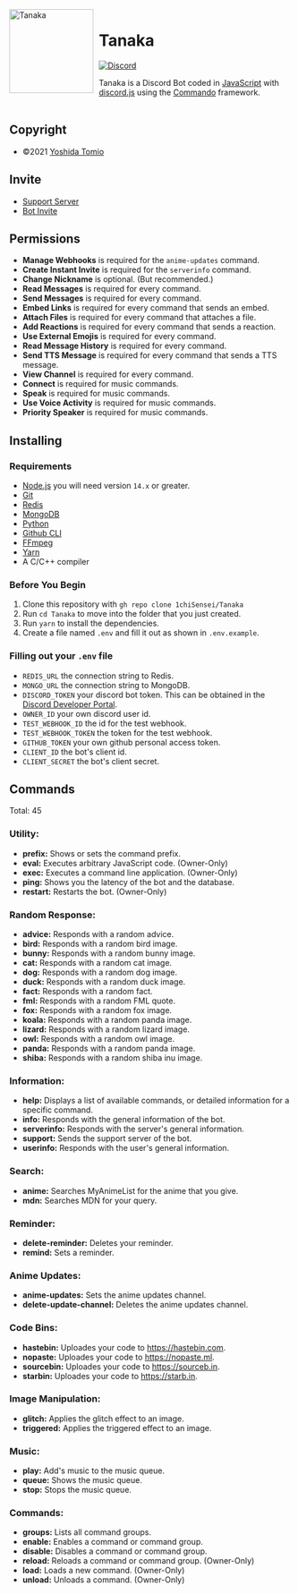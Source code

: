<img src="https://cdn.discordapp.com/avatars/804605929944645672/573a4c5b59caaf0b48c422b40f11d3ed.png?size=4096" width="150" height="150" align="left" style="float: left; margin: 0 10px 0 0;" alt="Tanaka" />

# Tanaka

[![Discord](https://discord.com/api/guilds/830047984573480970/embed.png)](https://discord.gg/zGvtAnGhdP)

Tanaka is a Discord Bot coded in [JavaScript](https://www.javascript.com/) with [discord.js](https://discord.js.org) using the [Commando](https://github.com/discordjs/Commando) framework.
<br />
<br />

## Copyright

- ©2021 [Yoshida Tomio](https://github.com/1chiSensei)

## Invite

- [Support Server](https://discord.gg/zGvtAnGhdP)
- [Bot Invite](https://peico.xyz/T4DQP)

## Permissions

- **Manage Webhooks** is required for the `anime-updates` command.
- **Create Instant Invite** is required for the `serverinfo` command.
- **Change Nickname** is optional. (But recommended.)
- **Read Messages** is required for every command.
- **Send Messages** is required for every command.
- **Embed Links** is required for every command that sends an embed.
- **Attach Files** is required for every command that attaches a file.
- **Add Reactions** is required for every command that sends a reaction.
- **Use External Emojis** is required for every command.
- **Read Message History** is required for every command.
- **Send TTS Message** is required for every command that sends a TTS message.
- **View Channel** is required for every command.
- **Connect** is required for music commands.
- **Speak** is required for music commands.
- **Use Voice Activity** is required for music commands.
- **Priority Speaker** is required for music commands.

## Installing

### Requirements

- [Node.js](https://nodejs.org) you will need version `14.x` or greater.
- [Git](https://git-scm.com)
- [Redis](https://redis.io/)
- [MongoDB](https://www.mongodb.com/)
- [Python](https://www.python.org/)
- [Github CLI](https://cli.github.com)
- [FFmpeg](https://www.ffmpeg.org/)
- [Yarn](https://yarnpkg.com/)
- A C/C++ compiler

### Before You Begin

1. Clone this repository with `gh repo clone 1chiSensei/Tanaka`
2. Run `cd Tanaka` to move into the folder that you just created.
3. Run `yarn` to install the dependencies.
4. Create a file named `.env` and fill it out as shown in `.env.example`.

### Filling out your `.env` file

- `REDIS_URL` the connection string to Redis.
- `MONGO_URL` the connection string to MongoDB.
- `DISCORD_TOKEN` your discord bot token. This can be obtained in the [Discord Developer Portal](https://discord.com/developers/applications).
- `OWNER_ID` your own discord user id.
- `TEST_WEBHOOK_ID` the id for the test webhook.
- `TEST_WEBHOOK_TOKEN` the token for the test webhook.
- `GITHUB_TOKEN` your own github personal access token.
- `CLIENT_ID` the bot's client id.
- `CLIENT_SECRET` the bot's client secret.

## Commands

Total: 45

### Utility:

- **prefix:** Shows or sets the command prefix.
- **eval:** Executes arbitrary JavaScript code. (Owner-Only)
- **exec:** Executes a command line application. (Owner-Only)
- **ping:** Shows you the latency of the bot and the database.
- **restart:** Restarts the bot. (Owner-Only)

### Random Response:

- **advice:** Responds with a random advice.
- **bird:** Responds with a random bird image.
- **bunny:** Responds with a random bunny image.
- **cat:** Responds with a random cat image.
- **dog:** Responds with a random dog image.
- **duck:** Responds with a random duck image.
- **fact:** Responds with a random fact.
- **fml:** Responds with a random FML quote.
- **fox:** Responds with a random fox image.
- **koala:** Responds with a random panda image.
- **lizard:** Responds with a random lizard image.
- **owl:** Responds with a random owl image.
- **panda:** Responds with a random panda image.
- **shiba:** Responds with a random shiba inu image.

### Information:

- **help:** Displays a list of available commands, or detailed information for a specific command.
- **info:** Responds with the general information of the bot.
- **serverinfo:** Responds with the server's general information.
- **support:** Sends the support server of the bot.
- **userinfo:** Responds with the user's general information.

### Search:

- **anime:** Searches MyAnimeList for the anime that you give.
- **mdn:** Searches MDN for your query.

### Reminder:

- **delete-reminder:** Deletes your reminder.
- **remind:** Sets a reminder.

### Anime Updates:

- **anime-updates:** Sets the anime updates channel.
- **delete-update-channel:** Deletes the anime updates channel.

### Code Bins:

- **hastebin:** Uploades your code to https://hastebin.com.
- **nopaste:** Uploades your code to https://nopaste.ml.
- **sourcebin:** Uploades your code to https://sourceb.in.
- **starbin:** Uploades your code to https://starb.in.

### Image Manipulation:

- **glitch:** Applies the glitch effect to an image.
- **triggered:** Applies the triggered effect to an image.

### Music:

- **play:** Add's music to the music queue.
- **queue:** Shows the music queue.
- **stop:** Stops the music queue.

### Commands:

- **groups:** Lists all command groups.
- **enable:** Enables a command or command group.
- **disable:** Disables a command or command group.
- **reload:** Reloads a command or command group. (Owner-Only)
- **load:** Loads a new command. (Owner-Only)
- **unload:** Unloads a command. (Owner-Only)
